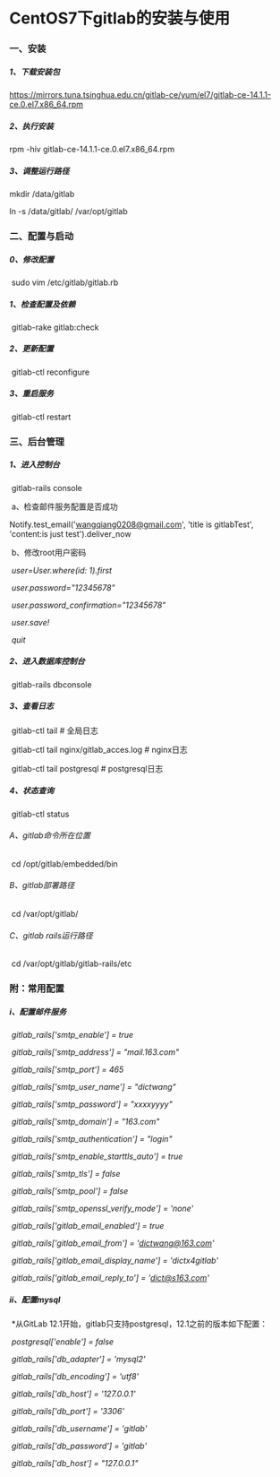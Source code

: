 # CentOS7下gitlab的安装与使用

### 一、安装

##### 1、下载安装包

https://mirrors.tuna.tsinghua.edu.cn/gitlab-ce/yum/el7/gitlab-ce-14.1.1-ce.0.el7.x86_64.rpm

##### 2、执行安装

rpm -hiv gitlab-ce-14.1.1-ce.0.el7.x86_64.rpm

##### 3、调整运行路径

mkdir /data/gitlab

ln -s /data/gitlab/ /var/opt/gitlab

### 二、配置与启动

##### 0、修改配置

​    sudo vim /etc/gitlab/gitlab.rb

##### 1、检查配置及依赖

​    gitlab-rake gitlab:check

##### 2、更新配置

​    gitlab-ctl reconfigure

##### 3、重启服务

​    gitlab-ctl restart

### 三、后台管理

##### 1、进入控制台

​    gitlab-rails console

​	a、检查邮件服务配置是否成功

Notify.test_email('wangqiang0208@gmail.com', 'title is gitlabTest', 'content:is just test').deliver_now

​	b、修改root用户密码

​		 *user=User.where(id: 1).first*

​		*user.password="12345678"*

​		*user.password_confirmation="12345678"*

​		*user.save!*

​		*quit*

##### 2、进入数据库控制台

​    gitlab-rails dbconsole

##### 3、查看日志

​    gitlab-ctl tail # 全局日志

​	gitlab-ctl tail nginx/gitlab_acces.log # nginx日志

​	gitlab-ctl tail postgresql # postgresql日志

##### 4、状态查询

​    gitlab-ctl status

###### A、gitlab命令所在位置

​    cd /opt/gitlab/embedded/bin

###### B、gitlab部署路径

​    cd /var/opt/gitlab/

###### C、gitlab rails运行路径

​    cd /var/opt/gitlab/gitlab-rails/etc

### 附：常用配置

##### i、配置邮件服务

​    *gitlab_rails['smtp_enable'] = true*

​	*gitlab_rails['smtp_address'] = "mail.163.com"*

​	*gitlab_rails['smtp_port'] = 465*

​	*gitlab_rails['smtp_user_name'] = "dictwang"*

​	*gitlab_rails['smtp_password'] = "xxxxyyyy"*

​	*gitlab_rails['smtp_domain'] = "163.com"*

​	*gitlab_rails['smtp_authentication'] = "login"*

​	*gitlab_rails['smtp_enable_starttls_auto'] = true*

​	*gitlab_rails['smtp_tls'] = false*

​	*gitlab_rails['smtp_pool'] = false*

​	*gitlab_rails['smtp_openssl_verify_mode'] = 'none'*

​	*gitlab_rails['gitlab_email_enabled'] = true*

​	*gitlab_rails['gitlab_email_from'] = 'dictwang@163.com'*

​	*gitlab_rails['gitlab_email_display_name'] = 'dictx4gitlab'*

​	*gitlab_rails['gitlab_email_reply_to'] = 'dict@s163.com'*

##### ii、配置mysql

​    *从GitLab 12.1开始，gitlab只支持postgresql，12.1之前的版本如下配置：

​	*postgresql['enable'] = false*

​	*gitlab_rails['db_adapter'] = 'mysql2'*

​	*gitlab_rails['db_encoding'] = 'utf8'*

​	*gitlab_rails['db_host'] = '127.0.0.1'*

​	*gitlab_rails['db_port'] = '3306'*

​	*gitlab_rails['db_username'] = 'gitlab'*

​	*gitlab_rails['db_password'] = 'gitlab'*

​	*gitlab_rails['db_host'] = "127.0.0.1"*
